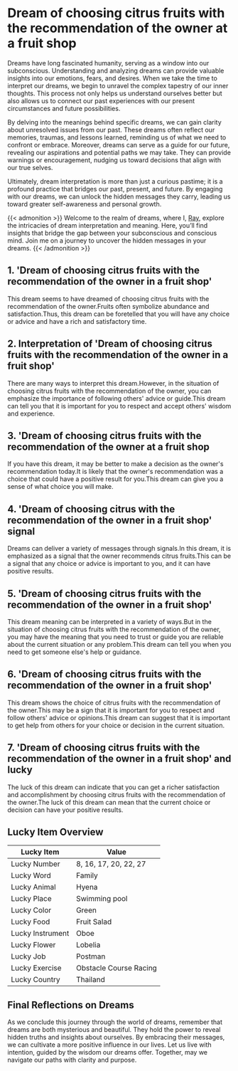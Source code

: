 # Dream of choosing citrus fruits with the recommendation of the owner at a fruit shop


Dreams have long fascinated humanity, serving as a window into our subconscious. Understanding and analyzing dreams can provide valuable insights into our emotions, fears, and desires. When we take the time to interpret our dreams, we begin to unravel the complex tapestry of our inner thoughts. This process not only helps us understand ourselves better but also allows us to connect our past experiences with our present circumstances and future possibilities.

By delving into the meanings behind specific dreams, we can gain clarity about unresolved issues from our past. These dreams often reflect our memories, traumas, and lessons learned, reminding us of what we need to confront or embrace. Moreover, dreams can serve as a guide for our future, revealing our aspirations and potential paths we may take. They can provide warnings or encouragement, nudging us toward decisions that align with our true selves.

Ultimately, dream interpretation is more than just a curious pastime; it is a profound practice that bridges our past, present, and future. By engaging with our dreams, we can unlock the hidden messages they carry, leading us toward greater self-awareness and personal growth.

{{< admonition >}}
Welcome to the realm of dreams, where I, [Ray](https://instagram.com/ray._.atelier), explore the intricacies of dream interpretation and meaning. Here, you’ll find insights that bridge the gap between your subconscious and conscious mind. Join me on a journey to uncover the hidden messages in your dreams.
{{< /admonition >}}


## 1. 'Dream of choosing citrus fruits with the recommendation of the owner in a fruit shop'
This dream seems to have dreamed of choosing citrus fruits with the recommendation of the owner.Fruits often symbolize abundance and satisfaction.Thus, this dream can be foretelled that you will have any choice or advice and have a rich and satisfactory time.

## 2. Interpretation of 'Dream of choosing citrus fruits with the recommendation of the owner in a fruit shop'
There are many ways to interpret this dream.However, in the situation of choosing citrus fruits with the recommendation of the owner, you can emphasize the importance of following others' advice or guide.This dream can tell you that it is important for you to respect and accept others' wisdom and experience.

## 3. 'Dream of choosing citrus fruits with the recommendation of the owner at a fruit shop
If you have this dream, it may be better to make a decision as the owner's recommendation today.It is likely that the owner's recommendation was a choice that could have a positive result for you.This dream can give you a sense of what choice you will make.

## 4. 'Dream of choosing citrus with the recommendation of the owner in a fruit shop' signal
Dreams can deliver a variety of messages through signals.In this dream, it is emphasized as a signal that the owner recommends citrus fruits.This can be a signal that any choice or advice is important to you, and it can have positive results.

## 5. 'Dream of choosing citrus fruits with the recommendation of the owner in a fruit shop'
This dream meaning can be interpreted in a variety of ways.But in the situation of choosing citrus fruits with the recommendation of the owner, you may have the meaning that you need to trust or guide you are reliable about the current situation or any problem.This dream can tell you when you need to get someone else's help or guidance.

## 6. 'Dream of choosing citrus fruits with the recommendation of the owner in a fruit shop'
This dream shows the choice of citrus fruits with the recommendation of the owner.This may be a sign that it is important for you to respect and follow others' advice or opinions.This dream can suggest that it is important to get help from others for your choice or decision in the current situation.

## 7. 'Dream of choosing citrus fruits with the recommendation of the owner in a fruit shop' and lucky
The luck of this dream can indicate that you can get a richer satisfaction and accomplishment by choosing citrus fruits with the recommendation of the owner.The luck of this dream can mean that the current choice or decision can have your positive results.

## Lucky Item Overview
| Lucky Item          | Value              |
|---------------|--------------------|
| Lucky Number        | 8, 16, 17, 20, 22, 27  |
| Lucky Word          | Family |
| Lucky Animal        | Hyena |
| Lucky Place         | Swimming pool     |
| Lucky Color         | Green     |
| Lucky Food          | Fruit Salad      |
| Lucky Instrument    | Oboe |
| Lucky Flower        | Lobelia    |
| Lucky Job           | Postman       |
| Lucky Exercise      | Obstacle Course Racing  |
| Lucky Country       | Thailand    |


##  Final Reflections on Dreams

As we conclude this journey through the world of dreams, remember that dreams are both mysterious and beautiful. They hold the power to reveal hidden truths and insights about ourselves. By embracing their messages, we can cultivate a more positive influence in our lives. Let us live with intention, guided by the wisdom our dreams offer. Together, may we navigate our paths with clarity and purpose.

